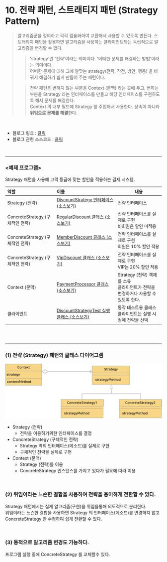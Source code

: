 # 10. 전략 패턴, 스트래티지 패턴 (Strategy Pattern)
> 알고리즘군을 정의하고 각각 캡슐화하여 교환해서 사용할 수 있도록 만든다. 스트래티지 패턴을 활용하면 알고리즘을 사용하는 클라이언트와는 독립적으로 알고리즘을 변경할 수 있다.
> 
>> 'strategy'란 '전략'이라는 의미이다. '어떠한 문제를 해결하는 방법'이라는 의미이다.<br>
>> 어떠한 문제에 대해 그에 알맞는 strategy(전략, 작전, 방안, 행동) 을 바꿔서 해결하기 쉽게 만들어 주는 패턴이다.
> 
>> 전략 패턴은 변하지 않는 부분을 Context (문맥) 라는 곳에 두고, 변하는 부분을 Strategy 라는 인터페이스를 만들고 해당 인터페이스를 구현하도록 해서 문제를 해결한다. <br>
>> Context 의 내부 필드에 Strategy 를 주입해서 사용한다. 상속이 아니라 **위임으로 문제를 해결**한다.

<br>

* 블로그 링크 : [클릭](https://gymdev.tistory.com/12)
* 블로그 관련 소스코드 : [클릭](https://github.com/jmr10200/design-pattern/tree/master/src/main/java/hello/example/designpattern/strategy)

<br><hr>

### <예제 프로그램>
Strategy 패턴을 사용해 고객 등급에 맞는 할인을 적용하는 결제 시스템.

| **역할**                     | **이름**                                                                                                                       | **내용**                                                   |
|:---------------------------|:-----------------------------------------------------------------------------------------------------------------------------|----------------------------------------------------------|
| Strategy (전략)              | [DiscountStrategy 인터페이스 (소스보기)](../src/main/java/hello/example/designpattern/strategy/discount/DiscountStrategy.java)         | 전략 인터페이스                                                 |
| ConcreteStrategy (구체적인 전략) | [RegularDiscount 클래스 (소스보기)](../src/main/java/hello/example/designpattern/strategy/discount/RegularDiscount.java)            | 전략 인터페이스를 실제로 구현 <br> 비회원은 할인 미적용                        |
| ConcreteStrategy (구체적인 전략) | [MemberDiscount 클래스 (소스보기)](../src/main/java/hello/example/designpattern/strategy/discount/MemberDiscount.java)              | 전략 인터페이스를 실제로 구현 <br> 회원은 10% 할인 적용                      |
| ConcreteStrategy (구체적인 전략) | [VipDiscount 클래스 (소스보기)](../src/main/java/hello/example/designpattern/strategy/discount/VipDiscount.java)                    | 전략 인터페이스를 실제로 구현 <br> VIP는 20% 할인 적용                     |
| Context (문맥)               | [PaymentProcessor 클래스 (소스보기)](../src/main/java/hello/example/designpattern/strategy/discount/PaymentProcessor.java)          | Strategy (전략) 객체를 소유 <br> 클라이언트가 전략을 변경하거나 사용할 수 있도록 한다. |
| 클라이언트                      | [DiscountStrategyTest 실행 클래스 (소스보기)](../src/test/java/hello/example/designpattern/strategy/discount/DiscountStrategyTest.java) | 동작 테스트용 클래스 <br> 클라이언트는 실행 시점에 전략을 선택                    |

<br><br><hr>

### (1) 전략 (Strategy) 패턴의 클래스 다이어그램
<img src="img/strategy-1.png" width="600px" title="전략 (Strategy) 패턴의 클래스 다이어그램" alt="strategy-1"></img><br/>

* Strategy (전략)
  * 전략을 이용하기위한 인터페이스를 결정
* ConcreteStrategy (구체적인 전략)
  * Strategy 역의 인터페이스(메소드)를 실제로 구현
  * 구체적인 전략을 실제로 구현
* Context (문맥)
  * Strategy (전략)를 이용
  * ConcreteStrategy 인스턴스를 가지고 있다가 필요에 따라 이용

<br>

### (2) 위임이라는 느슨한 결합을 사용하여 전략을 용이하게 전환할 수 있다.
Strategy 패턴에서는 실제 알고리즘(구현)을 위임을통해 의도적으로 분리한다. <br>
위임이라는 느슨한 결합을 사용하면 Strategy 의 인터페이스(메소드)를 변경하지 않고 ConcreteStrategy 만 수정하여 쉽게 전환할 수 있다.

<br>

### (3) 동적으로 알고리즘 변경도 가능하다.
프로그램 실행 중에 ConcreteStrategy 를 교체할수 있다.